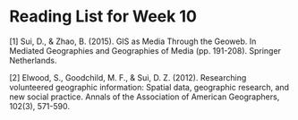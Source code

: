 # Reading List for Week 10

[1] Sui, D., & Zhao, B. (2015). GIS as Media Through the Geoweb. In Mediated Geographies and Geographies of Media (pp. 191-208). Springer Netherlands.

[2] Elwood, S., Goodchild, M. F., & Sui, D. Z. (2012). Researching volunteered geographic information: Spatial data, geographic research, and new social practice. Annals of the Association of American Geographers, 102(3), 571-590.
